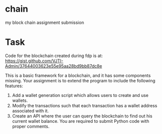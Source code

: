 # chain
my block chain assignment submission 

# Task
Code for the blockchain created during fdp is at:
https://gist.github.com/VJTI-Admin/37644003623e55e95aa28bd9bb87dc8e

This is a basic framework for a blockchain, and it has some components missing.
Your assignment is to extend the program to include the following features:
1. Add a wallet generation script which allows users to create and use wallets.
2. Modify the transactions such that each transaction has a wallet address associated with it.
3. Create an API where the user can query the blockchain to find out his current wallet balance.
You are required to submit Python code with proper comments.
